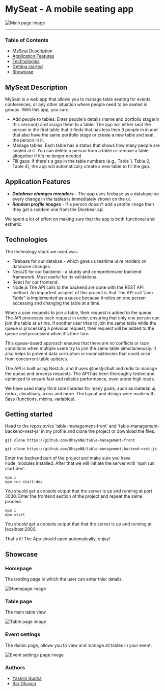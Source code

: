 # MySeat - A mobile seating app

![Main page image](https://res.cloudinary.com/table-management/image/upload/v1679467183/%D7%A6%D7%99%D7%9C%D7%95%D7%9D_%D7%9E%D7%A1%D7%9A_2023-03-22_083930_xo7rzo.png)

___

### Table of Contents
- [MySeat Description](#MySeat-description)
- [Application Features](#application-features)
- [Technologies](#technologies)
- [Getting started](#getting-started)
- [Showcase](#showcase)

## MySeat Description
MySeat is a web app that allows you to manage table seating for events, conferences, or any other situation where people need to be seated in groups. With this app, you can:
- Add people to tables: Enter people's details (name and portfolio stage(in this version)) and assign them to a table. The app will either seat the person in the first table that it finds that has less then 3 people in in and that also have the same portfolio stage or create a new table and seat the person in it.
- Manage tables: Each table has a status that shows how many people are seated at it. You can delete a person from a table or remove a table altogether if it's no longer needed.
- Fill gaps: If there's a gap in the table numbers (e.g., Table 1, Table 2, Table 4), the app will automatically create a new table to fill the gap.

## Application Features
- ***Database changes rerenders*** - The app uses firebase as a database so every change in the tables is immediately shown on the ui.
- ***Random profile images*** - If a person doesn't add a profile image then they get a random one from the Dicebear api. 
 
We spent a lot of effort on making sure that the app is both functional and esthetic.

## Technologies

The technology stack we used was:
- Firebase for our databse - which gave us realtime ui re renders on database changes.
- NestJS for our backend - a sturdy and comprehensive backend framework. Must useful for its validations.
- React for our frontend.
- Node.js
The API calls to the backend are done with the REST API method.
An importent asspect of this project is that The API call "Join Table" is implemented as a queue because it relies on one person accessing and changing the table at a time.

When a user requests to join a table, their request is added to the queue. The API processes each request in order, ensuring that only one person can join the table at a time. If another user tries to join the same table while the queue is processing a previous request, their request will be added to the queue and processed when it's their turn.

This queue-based approach ensures that there are no conflicts or race conditions when multiple users try to join the same table simultaneously. It also helps to prevent data corruption or inconsistencies that could arise from concurrent table updates.

The API is built using NestJS, and it uses @nestjs/bull and redis to manage the queue and process requests. The API has been thoroughly tested and optimized to ensure fast and reliable performance, even under high loads.

We have used many third side libraries for many goals, such as material ui, redux, cloudinary, axios and more.
The layout and design were made with Sass (functions, mixins, variables). 

## Getting started

Head to the repositories 'table-management-front' and 'table-management-backend-nest-js' in my profile and clone the project or download the files.

```
git clone https://github.com/OhayoNB/table-management-front
```

```
git clone https://github.com/OhayoNB/table-management-backend-nest-js
```

Enter the backend part of the project and make sure you have node_modules installed. After that we will initiate the server with 'npm run start:dev':

```
npm i 
npm run start:dev
```

You shuold get a console output that the server is up and running at port 3030.
Enter the frontend section of the project and repeat the same process.

```
npm i 
npm start
```

You shuold get a console output that that the server is up and running at localhost:3000.

That's it! The App should open automatically, enjoy!

## Showcase

### Homepage
The landing page in which the user can enter thier details.

![Homepage image](https://res.cloudinary.com/table-management/image/upload/v1679467183/%D7%A6%D7%99%D7%9C%D7%95%D7%9D_%D7%9E%D7%A1%D7%9A_2023-03-22_083930_xo7rzo.png "Home-page")

### Table page
The main table view.

![Table page image](https://res.cloudinary.com/table-management/image/upload/v1679469080/%D7%A6%D7%99%D7%9C%D7%95%D7%9D_%D7%9E%D7%A1%D7%9A_2023-03-22_091033_sw51zc.png "Table view page")

### Event settings
The damin page, allows you to view and manage all tables in your event.

![Event settings page image](https://res.cloudinary.com/table-management/image/upload/v1679469216/%D7%A6%D7%99%D7%9C%D7%95%D7%9D_%D7%9E%D7%A1%D7%9A_2023-03-22_091325_dvhyuf.png "Event settings page")


### Authors
 - [Yasmin Gudha](https://github.com/YasminGd)
 - [Bar Ohayon](https://github.com/OhayoNB)
